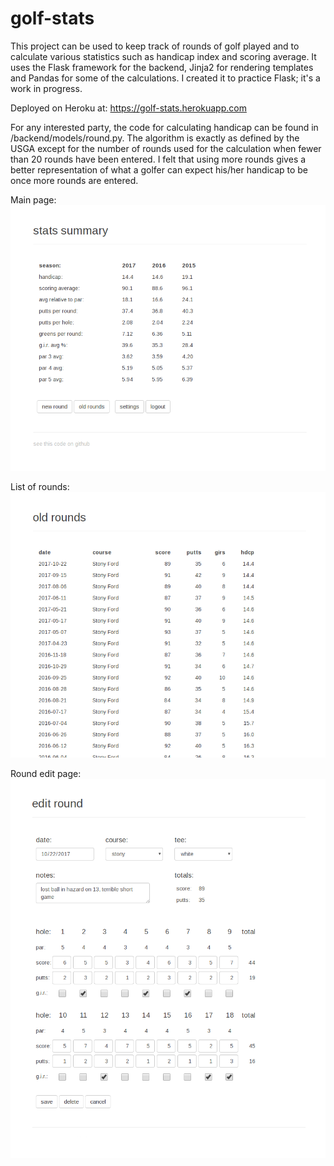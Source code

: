 # golf-stats

This project can be used to keep track of rounds of golf played and to calculate various statistics such as handicap index and scoring average. It uses the Flask framework for the backend, Jinja2 for rendering templates and Pandas for some of the calculations. I created it to practice Flask; it's a work in progress.

Deployed on Heroku at: https://golf-stats.herokuapp.com

For any interested party, the code for calculating handicap can be found in /backend/models/round.py. The algorithm is exactly as defined by the USGA except for the number of rounds used for the calculation when fewer than 20 rounds have been entered. I felt that using more rounds gives a better representation of what a golfer can expect his/her handicap to be once more rounds are entered.

Main page:
![Main page](/static/images/main.png?raw=true)

List of rounds:
![Old rounds](/static/images/rounds.png?raw=true)

Round edit page:
![Round edit](/static/images/round_edit.png?raw=true)
